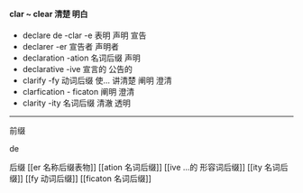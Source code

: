 #### clar ~ clear 清楚 明白
- declare de -clar -e 表明  声明 宣告
- declarer -er  宣告者 声明者
- declaration -ation 名词后缀 声明
- declarative -ive  宣言的 公告的
- clarify  -fy 动词后缀 使...   讲清楚  阐明  澄清
- clarfication  - ficaton 阐明 澄清
- clarity -ity 名词后缀 清澈 透明

---
前缀

de

后缀
[[er 名称后缀表物]]
[[ation 名词后缀]]
[[ive ...的 形容词后缀]]
[[ity 名词后缀]]
[[fy 动词后缀]]
[[ficaton 名词后缀]]